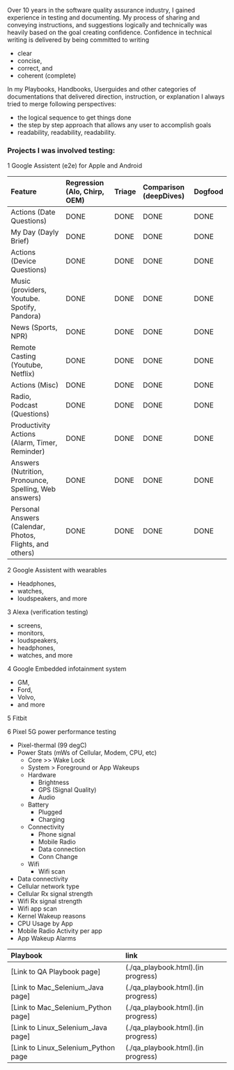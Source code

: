 Over 10 years in the software quality assurance industry,
I gained experience in testing and documenting.
My process of sharing and conveying instructions, and suggestions logically and technically
was heavily based on the goal creating confidence.
Confidence in technical writing is delivered by being committed to writing
  - clear
  - concise,
  - correct, and
  - coherent (complete)

In my Playbooks, Handbooks, Userguides and
other categories of documentations that
delivered direction, instruction, or explanation I always tried to merge following perspectives:
- the logical sequence to get things done
- the step by step approach that allows any user to accomplish goals
- readability, readability, readability.

### Projects I was involved testing:

1 Google Assistent (e2e) for Apple and Android

| Feature        | Regression (Alo, Chirp, OEM)| Triage | Comparison (deepDives)| Dogfood |
|:-------------|:------------------|:------|:------|:------|
| Actions (Date Questions)           | DONE | DONE  | DONE | DONE  |
| My Day (Dayly Brief)                | DONE | DONE  | DONE | DONE  |
| Actions (Device Questions)         | DONE | DONE  | DONE | DONE  |
| Music (providers, Youtube. Spotify, Pandora)           | DONE | DONE  | DONE | DONE  |
| News (Sports, NPR)                 | DONE | DONE  | DONE | DONE  |
| Remote Casting (Youtube, Netflix) | DONE | DONE  | DONE | DONE  |
| Actions (Misc)                    | DONE | DONE  | DONE | DONE  |
| Radio, Podcast (Questions)        | DONE | DONE  | DONE | DONE  |
| Productivity Actions (Alarm, Timer, Reminder)           | DONE | DONE  | DONE | DONE  |
| Answers (Nutrition, Pronounce, Spelling, Web answers)     | DONE | DONE  | DONE | DONE  |
| Personal Answers (Calendar, Photos, Flights, and others)  | DONE | DONE  | DONE | DONE  |


2 Google Assistent with wearables
  - Headphones,
  - watches,
  - loudspeakers, and more

3 Alexa  (verification testing)
  -  screens,
  - monitors,
  - loudspeakers,
  - headphones,
  - watches, and more

4 Google Embedded infotainment system
  - GM,
  - Ford,
  - Volvo,
  - and more

5 Fitbit

6 Pixel 5G power performance testing
- Pixel-thermal (99 degC)
- Power Stats (mWs of Cellular, Modem, CPU, etc)
    - Core >> Wake Lock
    - System > Foreground or App Wakeups
    - Hardware
        - Brightness
        - GPS (Signal Quality)
        - Audio
    - Battery
        - Plugged
        - Charging
    - Connectivity
        - Phone signal
        - Mobile Radio
        - Data connection
        - Conn Change
    - Wifi
        - Wifi scan
- Data connectivity
- Cellular network type
- Cellular Rx signal strength
- Wifi Rx signal strength
- Wifi app scan
- Kernel Wakeup reasons
- CPU Usage by App
- Mobile Radio Activity per app
- App Wakeup Alarms

| Playbook        | link          |
|:-------------|:------------------|
| [Link to QA Playbook page]           | (./qa_playbook.html).(in progress)|
| [Link to Mac_Selenium_Java page]          | (./qa_playbook.html).(in progress)|
| [Link to Mac_Selenium_Python page]        | (./qa_playbook.html).(in progress)|
| [Link to Linux_Selenium_Java page]        | (./qa_playbook.html).(in progress)|
| [Link to Linux_Selenium_Python page       | (./qa_playbook.html).(in progress)|

